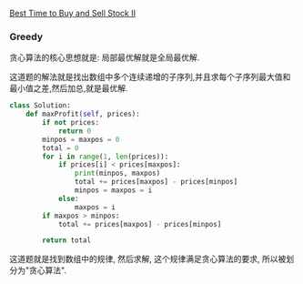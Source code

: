 [Best Time to Buy and Sell Stock II](https://leetcode.com/problems/best-time-to-buy-and-sell-stock-ii/)

### Greedy

贪心算法的核心思想就是: 局部最优解就是全局最优解.

这道题的解法就是找出数组中多个连续递增的子序列,并且求每个子序列最大值和最小值之差,然后加总,就是最优解.

```Python
class Solution:
    def maxProfit(self, prices):
        if not prices:
            return 0
        minpos = maxpos = 0
        total = 0
        for i in range(1, len(prices)):
            if prices[i] < prices[maxpos]:
                print(minpos, maxpos)
                total += prices[maxpos] - prices[minpos]
                minpos = maxpos = i
            else:
                maxpos = i
        if maxpos > minpos:
            total += prices[maxpos] - prices[minpos]

        return total
```

这道题就是找到数组中的规律, 然后求解, 这个规律满足贪心算法的要求, 所以被划分为"贪心算法".
